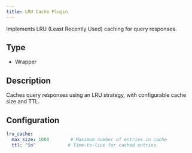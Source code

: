 ```yaml
---
title: LRU Cache Plugin
---
```


Implements LRU (Least Recently Used) caching for query responses.

## Type
- Wrapper

## Description
Caches query responses using an LRU strategy, with configurable cache size and TTL.

## Configuration

```yaml
lru_cache:
  max_size: 1000        # Maximum number of entries in cache
  ttl: "5m"            # Time-to-live for cached entries
``` 